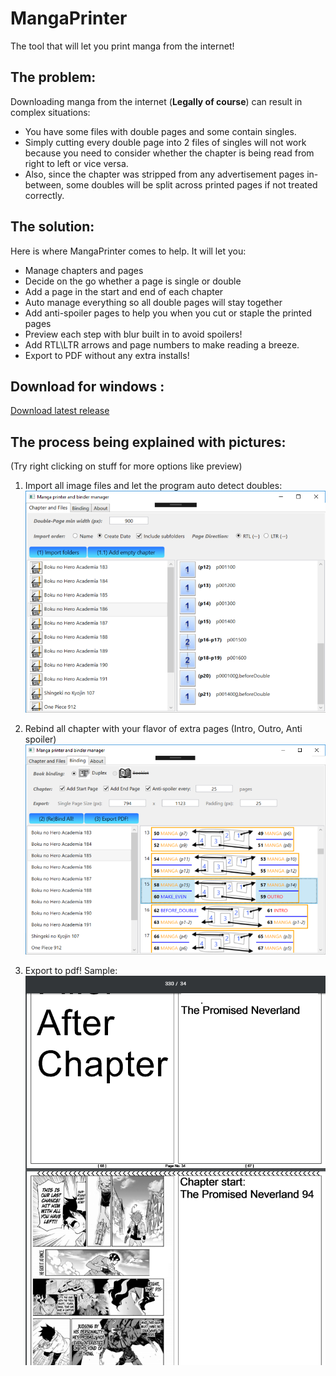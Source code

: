 # MangaPrinter

The tool that will let you print manga from the internet!



## The problem:

Downloading manga from the internet (**Legally of course**) can result in complex situations:
* You have some files with double pages and some contain singles. 
* Simply cutting every double page into 2 files of singles will not work because you need to consider whether the chapter is being read from right to left or vice versa. 
* Also, since the chapter was stripped from any advertisement pages in-between, some doubles will be split across printed pages if not treated correctly.

## The solution:

Here is where MangaPrinter comes to help. It will let you:

* Manage chapters and pages
* Decide on the go whether a page is single or double
* Add a page in the start and end of each chapter 
* Auto manage everything so all double pages will stay together
* Add anti-spoiler pages to help you when you cut or staple the printed pages
* Preview each step with blur built in to avoid spoilers!
* Add RTL\LTR arrows and page numbers to make reading a breeze.
* Export to PDF without any extra installs!

## Download for windows :
[Download latest release](https://github.com/yonixw/MangaPrinter/releases/latest)

## The process being explained with pictures: 
(Try right clicking on stuff for more options like preview)

1. Import all image files and let the program auto detect doubles:
![](https://raw.githubusercontent.com/yonixw/MangaPrinter/master/ReadmeImages/1.png)

2. Rebind all chapter with your flavor of extra pages (Intro, Outro, Anti spoiler)
![](https://raw.githubusercontent.com/yonixw/MangaPrinter/master/ReadmeImages/2.png)

3. Export to pdf! Sample:
![](https://raw.githubusercontent.com/yonixw/MangaPrinter/master/ReadmeImages/3.PNG)
